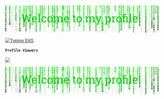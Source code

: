 ![WelcomePage](assets/header.png)

[![Typing SVG](https://readme-typing-svg.demolab.com?font=Fira+Code&weight=600&duration=7000&pause=1000&color=00CA01&random=false&width=435&lines=The+five+boxing+wizards+jump+quickly)](https://git.io/typing-svg)

<link href="https://fonts.googleapis.com/css2?family=Fira+Code&display=swap" rel="stylesheet">


<code><strong>Profile Viewers</strong></code>

<img align="center" src="https://profile-counter.glitch.me/{ricoglr}/count.svg"/>







![WelcomePage](assets/header.png)
